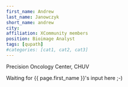 ```yaml
---
first_name: Andrew
last_name: Janowczyk
short_name: andrew
city: 
affiliation: XCommunity members
position: Bioimage Analyst
tags: [qupath]
#categories: [cat1, cat2, cat3]
---
```

Precision Oncology Center, CHUV

Waiting for {{ page.first_name }}'s input here ;-)
